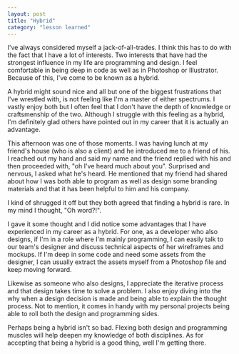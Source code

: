 ```yaml
---
layout: post
title: "Hybrid"
category: "lesson learned"
---
```


I've always considered myself a jack-of-all-trades. I think this has to do with the fact that I have a lot of interests. Two interests that have had the strongest influence in my life are programming and design. I feel comfortable in being deep in code as well as in Photoshop or Illustrator. Because of this, I've come to be known as a hybrid.

<!--more-->

A hybrid might sound nice and all but one of the biggest frustrations that I've wrestled with, is not feeling like I'm a master of either spectrums. I vastly enjoy both but I often feel that I don't have the depth of knowledge or craftsmenship of the two. Although I struggle with this feeling as a hybrid, I'm definitely glad others have pointed out in my career that it is actually an advantage.

This afternoon was one of those moments. I was having lunch at my friend's house (who is also a client) and he introduced me to a friend of his. I reached out my hand and said my name and the friend replied with his and then proceeded with, "oh I've heard much about you". Surprised and nervous, I asked what he's heard. He mentioned that my friend had shared about how I was both able to program as well as design some branding materials and that it has been helpful to him and his company.

I kind of shrugged it off but they both agreed that finding a hybrid is rare. In my mind I thought, "Oh word?!".

I gave it some thought and I did notice some advantages that I have experienced in my career as a hybrid. For one, as a developer who also designs, if I'm in a role where I'm mainly programming, I can easily talk to our team's designer and discuss technical aspects of her wireframes and mockups. If I'm deep in some code and need some assets from the designer, I can usually extract the assets myself from a Photoshop file and keep moving forward.

Likewise as someone who also designs, I appreciate the iterative process and that design takes time to solve a problem. I also enjoy diving into the why when a design decision is made and being able to explain the thought process. Not to mention, it comes in handy with my personal projects being able to roll both the design and programming sides.

Perhaps being a hybrid isn't so bad. Flexing both design and programming muscles will help deepen my knowledge of both disciplines. As for accepting that being a hybrid is a good thing, well I'm getting there.